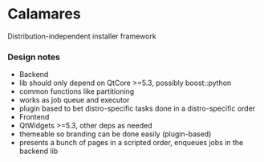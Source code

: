 Calamares
=========

Distribution-independent installer framework

### Design notes
* Backend
 * lib should only depend on QtCore >=5.3, possibly boost::python
 * common functions like partitioning
 * works as job queue and executor
 * plugin based to bet distro-specific tasks done in a distro-specific order
* Frontend
 * QtWidgets >=5.3, other deps as needed
 * themeable so branding can be done easily (plugin-based)
 * presents a bunch of pages in a scripted order, enqueues jobs in the backend lib
